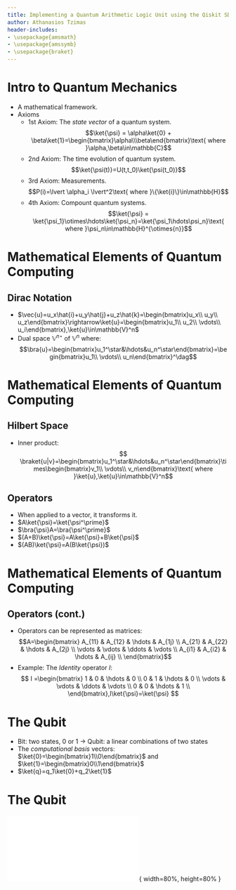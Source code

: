 ```yaml
---
title: Implementing a Quantum Arithmetic Logic Unit using the Qiskit SDK
author: Athanasios Tzimas
header-includes:
- \usepackage{amsmath}
- \usepackage{amssymb}
- \usepackage{braket}
---
```


# Intro to Quantum Mechanics
* A mathematical framework.
* Axioms
    * 1st Axiom: The *state vector* of a quantum system.
    $$\ket{\psi} = \alpha\ket{0} + \beta\ket{1}=\begin{bmatrix}\alpha\\\beta\end{bmatrix}\text{ where }\alpha,\beta\in\mathbb{C}$$
    * 2nd Axiom: The time evolution of quantum system.
    $$\ket{\psi(t)}=U(t,t_0)\ket{\psi(t_0)}$$
    * 3rd Axiom: Measurements.
    $$P(i)=\lvert \alpha_i \lvert^2\text{ where }\{\ket{i}\}\in\mathbb{H}$$
    * 4th Axiom: Compount quantum systems.
    $$\ket{\psi} = \ket{\psi_1}\otimes\hdots\ket{\psi_n}=\ket{\psi_1\hdots\psi_n}\text{ where }\psi_n\in\mathbb{H}^{\otimes{n}}$$

# Mathematical Elements of Quantum Computing
## Dirac Notation
* $\vec{u}=u_x\hat{i}+u_y\hat{j}+u_z\hat{k}=\begin{bmatrix}u_x\\ u_y\\ u_z\end{bmatrix}\rightarrow\ket{u}=\begin{bmatrix}u_1\\ u_2\\ \vdots\\ u_i\end{bmatrix},\ket{u}\in\mathbb{V}^n$
* Dual space $\mathbb{V}^{n\star}$ of $\mathbb{V}^n$ where:
$$\bra{u}=\begin{bmatrix}u_1^\star&\hdots&u_n^\star\end{bmatrix}=\begin{bmatrix}u_1\\ \vdots\\ u_n\end{bmatrix}^\dag$$

# Mathematical Elements of Quantum Computing
## Hilbert Space
* Inner product:
$$ \braket{u|v}=\begin{bmatrix}u_1^\star&\hdots&u_n^\star\end{bmatrix}\times\begin{bmatrix}v_1\\ \vdots\\ v_n\end{bmatrix}\text{ where }\ket{u},\ket{u}\in\mathbb{V}^n$$

## Operators
* When applied to a vector, it transforms it.
* $A\ket{\psi}=\ket{\psi^\prime}$
* $\bra{\psi}A=\bra{\psi^\prime}$
* $(A+B)\ket{\psi}=A\ket{\psi}+B\ket{\psi}$
* $(AB)\ket{\psi}=A(B\ket{\psi})$

# Mathematical Elements of Quantum Computing
## Operators (cont.)
* Operators can be represented as matrices:
$$A=\begin{bmatrix}
    A_{11} & A_{12} & \hdots & A_{1j} \\
    A_{21} & A_{22} & \hdots & A_{2j} \\
    \vdots & \vdots & \ddots & \vdots \\
    A_{i1} & A_{i2} & \hdots & A_{ij} \\
\end{bmatrix}$$
* Example: The *Identity* operator $I$:
$$
I =\begin{bmatrix}
    1 & 0 & \hdots & 0 \\
    0 & 1 & \hdots & 0 \\
    \vdots & \vdots & \ddots & \vdots \\
    0 & 0 & \hdots & 1 \\
\end{bmatrix},I\ket{\psi}=\ket{\psi}
$$

# The Qubit
* Bit: two states, $0$ or $1$ $\rightarrow$ Qubit: a linear combinations of two states
* The *computational basis* vectors: $\ket{0}=\begin{bmatrix}1\\0\end{bmatrix}$ and $\ket{1}=\begin{bmatrix}0\\1\end{bmatrix}$
* $\ket{q}=q_1\ket{0}+q_2\ket{1}$

# The Qubit
![Bloch's sphere](images/bloch_sphere.pdf){ width=80%, height=80% }
